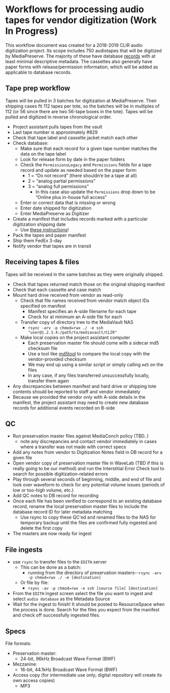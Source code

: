 # Workflows for processing audio tapes for vendor digitization (Work In Progress)

This workflow document was created for a 2018-2019 CLIR audio digitization project. Its scope includes 750 audiotapes that will be digitized by MediaPreserve. The majority of these have database [records](https://github.com/BAM-PFA/audio-database-merge) with at least minimal descriptive metadata. The cassettes also generally have paper forms with release/permission information, which will be added as applicable to database records.

## Tape prep workflow

Tapes will be pulled in 3 batches for digitization at MediaPreserve. Their  shipping cases fit 112 tapes per tote, so the batches will be in multiples of 112 (or 56 since there are two 56-tape boxes in the tote). Tapes will be pulled and digitized in reverse chronological order.

* Project assistant pulls tapes from the vault
* Last tape number is approximately #829
* Check that tape label and cassette jacket match each other
* Check database:
  * Make sure that each record for a given tape number matches the data on the tape label
  * Look for release form by date in the paper folders
  * Check the `PermissionsLegacy` and `Permissions` fields for a tape record and update as needed based on the paper form:
    * 1 = “Do not record” (there shouldn’e be a tape at all)
    * 2 = “analog partial permissions”
    * 3 = “analog full permissions”
	  * In this case also update the `Permissions` drop down to be “Online plus in-house full access”
  * Enter or correct data that is missing or wrong
  * Enter date shipped for digitization
  * Enter MediaPreserve as Digitizer
* Create a manifest that includes records marked with a particular digitization shipping date
  * Use [these instructions](openrefine-shipping-manifest-instructions.pdf)!
* Pack the tapes and paper manifest
* Ship them FedEx 3-day
* Notify vendor that tapes are in transit


## Receiving tapes & files
Tapes will be received in the same batches as they were originally shipped. 

* Check that tapes returned match those on the original shipping manifest
* Check that each cassette and case match 
* Mount hard drive received from vendor as read-only
  * Check that file names received from vendor match object IDs specified on manifest
    * Manifest specifies an A-side filename for each tape
    * Check for at minimum an A-side file for each
  * Transfer copy of directory tree to the MediaVault NAS
    * `rsync -arv -p chmod=rwx ./ -e ssh "user@1.2.3.4:/path/to/mediavault/CLIR"`
  * Make local copies on the project assistant computer
    * Each preservation master file should come with a sidecar md5 checksum file
    * Use a tool like [md5tool](https://github.com/cavpp/md5tool/blob/master/md5tool.py) to compare the local copy with the vendor-provided checksum
    * We may end up using a similar script or simply calling `md5` on the files
    * In any case, if any files transferred unsuccessfully locally, transfer them again
* Any discrepancies between manifest and hard drive or shipping tote contents should be reported to staff and vendor immediately
* Because we provided the vendor only with A-side details in the manifest, the project assistant may need to create new database records for additional events recorded on B-side

## QC
* Run preservation master files against MediaConch policy (TBD..)
  * note any discrepancies and contact vendor immediately in cases where a transfer was not made with correct specs
* Add any notes from vendor to Digitization Notes field in DB record for a given file
* Open vendor copy of preservation master file in WaveLab (TBD if this is really going to be our method) and run the Interstitial Error Check tool to search for possible digitization-related errors
* Play through several seconds of beginning, middle, and end of file and look over waveform to check for any potential volume issues (periods of low or too-high volume, etc.)
* Add QC notes to DB record for recording
* Once each file has been verified to correspond to an existing database record, rename the local preservation master files to include the database record ID for later metadata matching
  * Use rsync to copy these QC'ed and renamed files to the NAS for temporary backup until the files are confirmed fully ingested and delete the first copy
* The masters are now ready for ingest


## File ingests
* use `rsync` to transfer files to the `EDITH` server
  * This can be done as a batch:
    * running from the directory of preservation masters--`rsync -arv -p chmod=rwx ./ -e [destination]`
  * Or file by file:
    * `rsync -av -p chmod=rwx -e ssh [source file] [destination]`
* From the `EDITH` ingest screen select the file you want to ingest and select `audio database` as the Metadata Source
* Wait for the ingest to finish! It should be posted to ResourceSpace when the process is done. Search for the files you expect from the manifest and check off successfully ingested files.


## Specs
File formats:
* Preservation master:
  * 24-bit, 96kHz Broadcast Wave Format (BWF)
* Mezzanine:
  * 16-bit, 44.1kHz Broadcast Wave Format (BWF)
* Access copy (for intermediate use only; digital repository will create its own access copies)
  * MP3